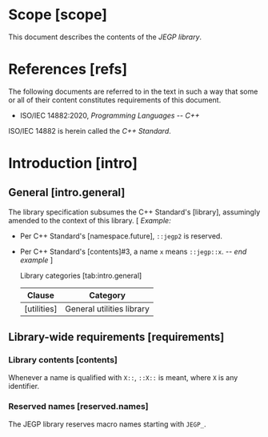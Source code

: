 # Scope                                                                  [scope]

This document describes the contents of the _JEGP library_.

# References                                                              [refs]

The following documents are referred to in the text
in such a way that some or all of their content
constitutes requirements of this document.

- ISO/IEC 14882:2020, _Programming Languages -- C++_

ISO/IEC 14882 is herein called the _C++ Standard_.

# Introduction                                                           [intro]

## General                                                       [intro.general]

The library specification subsumes the C++ Standard's [library],
assumingly amended to the context of this library.
[ _Example:_
- Per C++ Standard's [namespace.future], `::jegp2` is reserved.
- Per C++ Standard's [contents]#3, a name `x` means `::jegp::x`.
-- _end example_ ]

   Library categories      [tab:intro.general]

   | Clause      | Category                  |
   | ----------- | ------------------------- |
   | [utilities] | General utilities library |

## Library-wide requirements                                      [requirements]

### Library contents                                                  [contents]

Whenever a name is qualified with `X::`,
`::X::` is meant,
where `X` is any identifier.

### Reserved names                                              [reserved.names]

The JEGP library reserves macro names starting with `JEGP_`.
